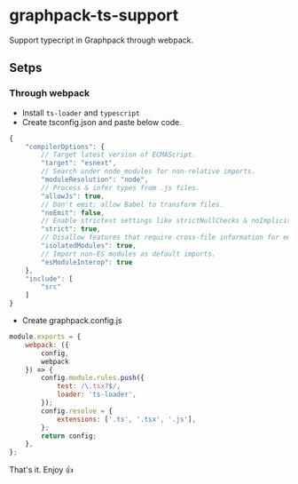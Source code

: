 # graphpack-ts-support

Support typecript in Graphpack through webpack.


## Setps

### Through webpack

- Install `ts-loader` and `typescript`
- Create tsconfig.json and paste below code.

```js
{
	"compilerOptions": {
		// Target latest version of ECMAScript.
		"target": "esnext",
		// Search under node_modules for non-relative imports.
		"moduleResolution": "node",
		// Process & infer types from .js files.
		"allowJs": true,
		// Don't emit; allow Babel to transform files.
		"noEmit": false,
		// Enable strictest settings like strictNullChecks & noImplicitAny.
		"strict": true,
		// Disallow features that require cross-file information for emit.
		"isolatedModules": true,
		// Import non-ES modules as default imports.
		"esModuleInterop": true
	},
	"include": [
		"src"
	]
}
```

- Create graphpack.config.js

```js
module.exports = {
    webpack: ({
        config,
        webpack
    }) => {
        config.module.rules.push({
            test: /\.tsx?$/,
            loader: 'ts-loader',
        });
        config.resolve = {
            extensions: ['.ts', '.tsx', '.js'],
        };
        return config;
    },
};
```

That's it. Enjoy :+1: